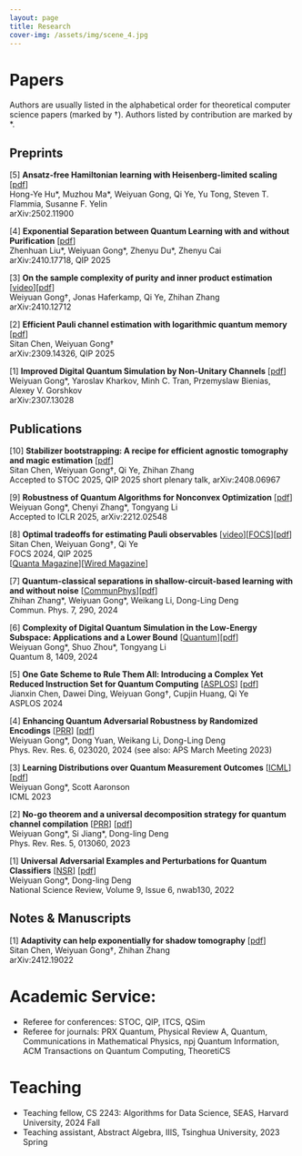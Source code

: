 ```yaml
---
layout: page
title: Research
cover-img: /assets/img/scene_4.jpg
---
```

# Papers

Authors are usually listed in the alphabetical order for theoretical computer science papers (marked by †). Authors listed by contribution are marked by *.

## Preprints

[5] **Ansatz-free Hamiltonian learning with Heisenberg-limited scaling** [[pdf](https://arxiv.org/abs/2502.11900)]\
  Hong-Ye Hu\*, Muzhou Ma\*, Weiyuan Gong, Qi Ye, Yu Tong, Steven T. Flammia, Susanne F. Yelin\
  arXiv:2502.11900
  
[4] **Exponential Separation between Quantum Learning with and without Purification** [[pdf](https://arxiv.org/abs/2410.17718)]\
  Zhenhuan Liu\*, Weiyuan Gong\*, Zhenyu Du\*, Zhenyu Cai\
  arXiv:2410.17718, QIP 2025

[3] **On the sample complexity of purity and inner product estimation** [[video](https://www.youtube.com/watch?v=2DDmUWwtY_s)][[pdf](https://arxiv.org/abs/2410.12712)]\
  Weiyuan Gong†, Jonas Haferkamp, Qi Ye, Zhihan Zhang\
  arXiv:2410.12712

  
[2] **Efficient Pauli channel estimation with logarithmic quantum memory** [[pdf](https://arxiv.org/abs/2309.14326)]\
  Sitan Chen, Weiyuan Gong†\
  arXiv:2309.14326, QIP 2025
  
[1] **Improved Digital Quantum Simulation by Non-Unitary Channels** [[pdf](https://arxiv.org/abs/2307.13028)]\
  Weiyuan Gong\*, Yaroslav Kharkov, Minh C. Tran, Przemyslaw Bienias, Alexey V. Gorshkov\
  arXiv:2307.13028
  

## Publications
[10] **Stabilizer bootstrapping: A recipe for efficient agnostic tomography and magic estimation** [[pdf](https://arxiv.org/abs/2408.06967)]\
  Sitan Chen, Weiyuan Gong†, Qi Ye, Zhihan Zhang\
  Accepted to STOC 2025, QIP 2025 short plenary talk, arXiv:2408.06967

[9] **Robustness of Quantum Algorithms for Nonconvex Optimization** [[pdf](https://arxiv.org/abs/2212.02548)]\
  Weiyuan Gong\*, Chenyi Zhang\*, Tongyang Li\
  Accepted to ICLR 2025, arXiv:2212.02548

[8] **Optimal tradeoffs for estimating Pauli observables** [[video](https://www.youtube.com/watch?v=hgrToofYOtA)][[FOCS](https://ieeexplore.ieee.org/document/10756089)][[pdf](https://arxiv.org/abs/2404.19105)]\
  Sitan Chen, Weiyuan Gong†, Qi Ye\
  FOCS 2024, QIP 2025\
  [[Quanta Magazine](https://www.quantamagazine.org/quantum-memory-proves-exponentially-powerful-20241016/)][[Wired Magazine](https://www.wired.com/story/quantum-memory-proves-exponentially-powerful/)]

[7] **Quantum-classical separations in shallow-circuit-based learning with and without noise** [[CommunPhys](https://www.nature.com/articles/s42005-024-01783-7)][[pdf](https://arxiv.org/abs/2405.00770)]\
  Zhihan Zhang\*, Weiyuan Gong\*, Weikang Li, Dong-Ling Deng\
  Commun. Phys. 7, 290, 2024

[6] **Complexity of Digital Quantum Simulation in the Low-Energy Subspace: Applications and a Lower Bound** [[Quantum](https://quantum-journal.org/papers/q-2024-07-15-1409/)][[pdf](https://arxiv.org/abs/2312.08867)]\
  Weiyuan Gong\*, Shuo Zhou\*, Tongyang Li\
  Quantum 8, 1409, 2024

[5] **One Gate Scheme to Rule Them All: Introducing a Complex Yet Reduced Instruction Set for Quantum Computing** [[ASPLOS](https://dl.acm.org/doi/10.1145/3620665.3640386)] [[pdf](https://arxiv.org/abs/2312.05652)]\
  Jianxin Chen, Dawei Ding, Weiyuan Gong†, Cupjin Huang, Qi Ye\
  ASPLOS 2024
  
[4] **Enhancing Quantum Adversarial Robustness by Randomized Encodings** [[PRR](https://journals.aps.org/prresearch/abstract/10.1103/PhysRevResearch.6.023020)] [[pdf](https://arxiv.org/abs/2212.02531)]\
  Weiyuan Gong\*, Dong Yuan, Weikang Li, Dong-Ling Deng\
  Phys. Rev. Res. 6, 023020, 2024 (see also: APS March Meeting 2023)
  
[3] **Learning Distributions over Quantum Measurement Outcomes** [[ICML](https://proceedings.mlr.press/v202/gong23a.html)] [[pdf](https://arxiv.org/abs/2209.03007)]\
  Weiyuan Gong\*, Scott Aaronson\
  ICML 2023
  
[2] **No-go theorem and a universal decomposition strategy for quantum channel compilation** [[PRR](https://journals.aps.org/prresearch/abstract/10.1103/PhysRevResearch.5.013060)] [[pdf](https://arxiv.org/abs/2111.02426)]\
  Weiyuan Gong\*, Si Jiang\*, Dong-ling Deng\
  Phys. Rev. Res. 5, 013060, 2023
  
[1] **Universal Adversarial Examples and Perturbations for Quantum Classifiers** [[NSR](https://academic.oup.com/nsr/article/9/6/nwab130/6325546)] [[pdf](https://arxiv.org/abs/2102.07788)]\
  Weiyuan Gong\*, Dong-ling Deng\
  National Science Review, Volume 9, Issue 6, nwab130, 2022

## Notes & Manuscripts

[1] **Adaptivity can help exponentially for shadow tomography** [[pdf](https://arxiv.org/abs/2412.19022)]\
  Sitan Chen, Weiyuan Gong†, Zhihan Zhang\
  arXiv:2412.19022

# Academic Service:

- Referee for conferences: STOC, QIP, ITCS, QSim
- Referee for journals: PRX Quantum, Physical Review A, Quantum, Communications in Mathematical Physics, npj Quantum Information, ACM Transactions on Quantum Computing, TheoretiCS

# Teaching

- Teaching fellow, CS 2243: Algorithms for Data Science, SEAS, Harvard University, 2024 Fall
- Teaching assistant, Abstract Algebra, IIIS, Tsinghua University, 2023 Spring

